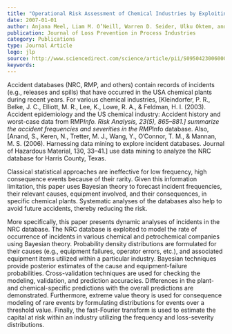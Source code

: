 ```yaml
---
title: "Operational Risk Assessment of Chemical Industries by Exploiting Accident Databases"
date: 2007-01-01
author: Anjana Meel, Liam M. O’Neill, Warren D. Seider, Ulku Oktem, and Nir Keren
publication: Journal of Loss Prevention in Process Industries
category: Publications
type: Journal Article
logo: jlp
source: http://www.sciencedirect.com/science/article/pii/S0950423006000714
keywords:
---
```


Accident databases (NRC, RMP, and others) contain records of incidents (e.g., releases and spills) that have occurred in the USA chemical plants during recent years. For various chemical industries, [Kleindorfer, P. R., Belke, J. C., Elliott, M. R., Lee, K., Lowe, R. A., & Feldman, H. I. (2003). Accident epidemiology and the US chemical industry: Accident history and worst-case data from RMP*Info. Risk Analysis, 23(5), 865–881.] summarize the accident frequencies and severities in the RMP*Info database. Also, [Anand, S., Keren, N., Tretter, M. J., Wang, Y., O’Connor, T. M., & Mannan, M. S. (2006). Harnessing data mining to explore incident databases. Journal of Hazardous Material, 130, 33–41.] use data mining to analyze the NRC database for Harris County, Texas.

Classical statistical approaches are ineffective for low frequency, high consequence events because of their rarity. Given this information limitation, this paper uses Bayesian theory to forecast incident frequencies, their relevant causes, equipment involved, and their consequences, in specific chemical plants. Systematic analyses of the databases also help to avoid future accidents, thereby reducing the risk.

More specifically, this paper presents dynamic analyses of incidents in the NRC database. The NRC database is exploited to model the rate of occurrence of incidents in various chemical and petrochemical companies using Bayesian theory. Probability density distributions are formulated for their causes (e.g., equipment failures, operator errors, etc.), and associated equipment items utilized within a particular industry. Bayesian techniques provide posterior estimates of the cause and equipment-failure probabilities. Cross-validation techniques are used for checking the modeling, validation, and prediction accuracies. Differences in the plant- and chemical-specific predictions with the overall predictions are demonstrated. Furthermore, extreme value theory is used for consequence modeling of rare events by formulating distributions for events over a threshold value. Finally, the fast-Fourier transform is used to estimate the capital at risk within an industry utilizing the frequency and loss-severity distributions.

